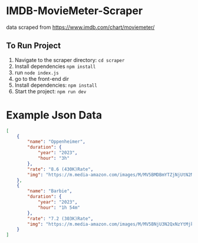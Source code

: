# IMDB-MovieMeter-Scraper
data scraped from https://www.imdb.com/chart/moviemeter/

## To Run Project
1. Navigate to the scraper directory: `cd scraper`
2. Install dependencies `npm install`
3. run `node index.js`
4. go to the front-end dir
5. Install dependencies: `npm install`
6. Start the project: `npm run dev`
 
# Example Json Data
```json
[
    {
        "name": "Oppenheimer",
        "duration": {
            "year": "2023",
            "hour": "3h"
        },
        "rate": "8.6 (430K)Rate",
        "img": "https://m.media-amazon.com/images/M/MV5BMDBmYTZjNjUtN2M1MS00MTQ2LTk2ODgtNzc2M2QyZGE5NTVjXkEyXkFqcGdeQXVyNzAwMjU2MTY@._V1_QL75_UX140_CR0,0,140,207_.jpg"
    },
    {
        "name": "Barbie",
        "duration": {
            "year": "2023",
            "hour": "1h 54m"
        },
        "rate": "7.2 (303K)Rate",
        "img": "https://m.media-amazon.com/images/M/MV5BNjU3N2QxNzYtMjk1NC00MTc4LTk1NTQtMmUxNTljM2I0NDA5XkEyXkFqcGdeQXVyODE5NzE3OTE@._V1_QL75_UX140_CR0,0,140,207_.jpg"
    }
]
```




